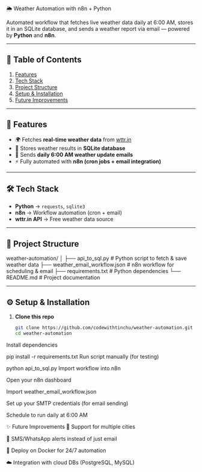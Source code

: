 🌦️ Weather Automation with n8n + Python

Automated workflow that fetches live weather data daily at 6:00 AM, stores it in an SQLite database, and sends a weather report via email — powered by **Python** and **n8n**.

---

## 📖 Table of Contents
1. [Features](#-features)  
2. [Tech Stack](#-tech-stack)  
3. [Project Structure](#-project-structure)  
4. [Setup & Installation](#-setup--installation)  
5. [Future Improvements](#-future-improvements)  


---

## 🚀 Features
- 🌍 Fetches **real-time weather data** from [wttr.in](https://wttr.in)  
- 💾 Stores weather results in **SQLite database**  
- 📧 Sends **daily 6:00 AM weather update emails**  
- ⚡ Fully automated with **n8n (cron jobs + email integration)**  

---

## 🛠️ Tech Stack
- **Python** → `requests`, `sqlite3`  
- **n8n** → Workflow automation (cron + email)  
- **wttr.in API** → Free weather data source  

---

## 📂 Project Structure
weather-automation/
│
├── api_to_sql.py # Python script to fetch & save weather data
├── weather_email_workflow.json # n8n workflow for scheduling & email
├── requirements.txt # Python dependencies
└── README.md # Project documentation




---

## ⚙️ Setup & Installation

1. **Clone this repo**
   ```bash
   git clone https://github.com/codewithtinchu/weather-automation.git
   cd weather-automation
Install dependencies


pip install -r requirements.txt
Run script manually (for testing)


python api_to_sql.py
Import workflow into n8n

Open your n8n dashboard

Import weather_email_workflow.json

Set up your SMTP credentials (for email sending)

Schedule to run daily at 6:00 AM

✨ Future Improvements
🌆 Support for multiple cities

📱 SMS/WhatsApp alerts instead of just email

🐳 Deploy on Docker for 24/7 automation

☁️ Integration with cloud DBs (PostgreSQL, MySQL)



